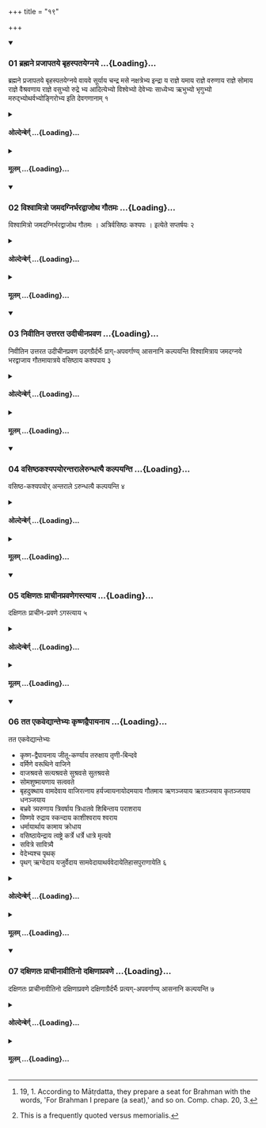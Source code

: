 +++
title = "१९"

+++

<div class="js_include" includetitle="true" newlevelforh1="3" unfilled url="/vedAH_yajuH/taittirIyam/sUtram/hiraNyakeshI/gRhyam/vishvAsa-prastutiH/2/19/01_brahmane_prajApataye_bRhasp.md">
<details open><summary><h3>01 ब्रह्मने प्रजापतये बृहस्पतयेग्नये ...{Loading}...</h3></summary>

ब्रह्मने प्रजापतये बृहस्पतयेग्नये वायवे सूर्याय चन्द्र मसे नक्षत्रेभ्य इन्द्रा य राज्ञे यमाय राज्ञे वरुणाय राज्ञे सोमाय राज्ञे वैश्रवणाय राज्ञे वसुभ्यो रुद्रे भ्य आदित्येभ्यो विश्वेभ्यो देवेभ्यः साध्येभ्य ऋभुभ्यो भृगुभ्यो मरुद्भ्योथर्वभ्योङ्गिरोभ्य इति देवगणानाम् १
</details>
</div>
<div class="js_include collapsed" newlevelforh1="4" title="ओल्देन्बेर्ग्" unfilled url="/vedAH_yajuH/taittirIyam/sUtram/hiraNyakeshI/gRhyam/oldenberg/2/19/01_brahmane_prajApataye_bRhasp.md">
<details><summary><h4>ओल्देन्बेर्ग् ...{Loading}...</h4></summary>

1. [^1]  For Brahman, Prajāpati, Bṛhaspati, Agni, Vāyu, the Sun, the Moon, the Stars, king Indra, king Yama, king Varuṇa, king Soma, king Vaiśravaṇa, for the Vasus, the Rudras, the Ādityas, the Viśve devās, the Sādhyas, the Ṛbhus, the Bhṛgus, the Maruts, the Atharvans, the Aṅgiras: for these divine beings.

[^1]:  19, 1. According to Mātṛdatta, they prepare a seat for Brahman with the words, 'For Brahman I prepare (a seat),' and so on. Comp. chap. 20, 3.

</details>
</div>
<div class="js_include collapsed" newlevelforh1="4" title="मूलम्" unfilled url="/vedAH_yajuH/taittirIyam/sUtram/hiraNyakeshI/gRhyam/mUlam/2/19/01_brahmane_prajApataye_bRhasp.md">
<details><summary><h4>मूलम् ...{Loading}...</h4></summary>

ब्रह्मने प्रजापतये बृहस्पतयेग्नये वायवे सूर्याय चन्द्र मसे नक्षत्रेभ्य इन्द्रा य राज्ञे यमाय राज्ञे वरुणाय राज्ञे सोमाय राज्ञे वैश्रवणाय राज्ञे वसुभ्यो रुद्रे भ्य आदित्येभ्यो विश्वेभ्यो देवेभ्यः साध्येभ्य ऋभुभ्यो भृगुभ्यो मरुद्भ्योथर्वभ्योङ्गिरोभ्य इति देवगणानाम् १
</details>
</div>
<div class="js_include" includetitle="true" newlevelforh1="3" unfilled url="/vedAH_yajuH/taittirIyam/sUtram/hiraNyakeshI/gRhyam/vishvAsa-prastutiH/2/19/02_vishvAmitro_jamadagnirbhara.md">
<details open><summary><h3>02 विश्वामित्रो जमदग्निर्भरद्वाजोथ गौतमः ...{Loading}...</h3></summary>

विश्वामित्रो जमदग्निर्भरद्वाजोथ गौतमः । अत्रिर्वसिष्ठः कश्यपः । इत्येते सप्तर्षयः २
</details>
</div>
<div class="js_include collapsed" newlevelforh1="4" title="ओल्देन्बेर्ग्" unfilled url="/vedAH_yajuH/taittirIyam/sUtram/hiraNyakeshI/gRhyam/oldenberg/2/19/02_vishvAmitro_jamadagnirbhara.md">
<details><summary><h4>ओल्देन्बेर्ग् ...{Loading}...</h4></summary>

2. [^2]  Viśvāmitra, Jamadagni, Bharadvāja and Gautama, Atri, Vasiṣṭha, Kaśyapa: these are the seven Ṛṣis.

[^2]:  This is a frequently quoted versus memorialis.

</details>
</div>
<div class="js_include collapsed" newlevelforh1="4" title="मूलम्" unfilled url="/vedAH_yajuH/taittirIyam/sUtram/hiraNyakeshI/gRhyam/mUlam/2/19/02_vishvAmitro_jamadagnirbhara.md">
<details><summary><h4>मूलम् ...{Loading}...</h4></summary>

विश्वामित्रो जमदग्निर्भरद्वाजोथ गौतमः । अत्रिर्वसिष्ठः कश्यपः । इत्येते सप्तर्षयः २
</details>
</div>
<div class="js_include" includetitle="true" newlevelforh1="3" unfilled url="/vedAH_yajuH/taittirIyam/sUtram/hiraNyakeshI/gRhyam/vishvAsa-prastutiH/2/19/03_nivItina_uttarata_udIchInap.md">
<details open><summary><h3>03 निवीतिन उत्तरत उदीचीनप्रवण ...{Loading}...</h3></summary>

निवीतिन उत्तरत उदीचीनप्रवण उदगग्रैर्दर्भैः प्राग्-अपवर्गाण्य् आसनानि कल्पयन्ति विश्वामित्राय जमदग्नये भरद्वाजाय गौतमायात्रये वसिष्ठाय कश्यपाय ३
</details>
</div>
<div class="js_include collapsed" newlevelforh1="4" title="ओल्देन्बेर्ग्" unfilled url="/vedAH_yajuH/taittirIyam/sUtram/hiraNyakeshI/gRhyam/oldenberg/2/19/03_nivItina_uttarata_udIchInap.md">
<details><summary><h4>ओल्देन्बेर्ग् ...{Loading}...</h4></summary>

3. Wearing their sacrificial cords below (round their body) they arrange towards the north, at a place that is inclined towards the north, seats of northward-pointed Darbha grass, so that they end in the east, for Viśvāmitra, Jamadagni, Bharadvāja, Gautama, Atri, Vasiṣṭha, Kaśyapa.

</details>
</div>
<div class="js_include collapsed" newlevelforh1="4" title="मूलम्" unfilled url="/vedAH_yajuH/taittirIyam/sUtram/hiraNyakeshI/gRhyam/mUlam/2/19/03_nivItina_uttarata_udIchInap.md">
<details><summary><h4>मूलम् ...{Loading}...</h4></summary>

निवीतिन उत्तरत उदीचीनप्रवण उदगग्रैर्दर्भैः प्रागपवर्गाण्यासनानि कल्पयन्ति विश्वामित्राय जमदग्नये भरद्वाजाय गौतमायात्रये वसिष्ठाय कश्यपाय ३
</details>
</div>
<div class="js_include" includetitle="true" newlevelforh1="3" unfilled url="/vedAH_yajuH/taittirIyam/sUtram/hiraNyakeshI/gRhyam/vishvAsa-prastutiH/2/19/04_vasiShThakashyapayorantarAl.md">
<details open><summary><h3>04 वसिष्ठकश्यपयोरन्तरालेरुन्धत्यै कल्पयन्ति ...{Loading}...</h3></summary>

वसिष्ठ-कश्यपयोर् अन्तराले ऽरुन्धत्यै कल्पयन्ति ४
</details>
</div>
<div class="js_include collapsed" newlevelforh1="4" title="ओल्देन्बेर्ग्" unfilled url="/vedAH_yajuH/taittirIyam/sUtram/hiraNyakeshI/gRhyam/oldenberg/2/19/04_vasiShThakashyapayorantarAl.md">
<details><summary><h4>ओल्देन्बेर्ग् ...{Loading}...</h4></summary>

4. Between Vasiṣṭha and Kaśyapa they arrange (a seat) for Arundhatī, (the wife of Vasiṣṭha);

</details>
</div>
<div class="js_include collapsed" newlevelforh1="4" title="मूलम्" unfilled url="/vedAH_yajuH/taittirIyam/sUtram/hiraNyakeshI/gRhyam/mUlam/2/19/04_vasiShThakashyapayorantarAl.md">
<details><summary><h4>मूलम् ...{Loading}...</h4></summary>

वसिष्ठकश्यप-योरन्तरालेरुन्धत्यै कल्पयन्ति ४
</details>
</div>
<div class="js_include" includetitle="true" newlevelforh1="3" unfilled url="/vedAH_yajuH/taittirIyam/sUtram/hiraNyakeshI/gRhyam/vishvAsa-prastutiH/2/19/05_daxiNataH_prAchInapravaNega.md">
<details open><summary><h3>05 दक्षिणतः प्राचीनप्रवणेगस्त्याय ...{Loading}...</h3></summary>

दक्षिणतः प्राचीन-प्रवणे ऽगस्त्याय ५
</details>
</div>
<div class="js_include collapsed" newlevelforh1="4" title="ओल्देन्बेर्ग्" unfilled url="/vedAH_yajuH/taittirIyam/sUtram/hiraNyakeshI/gRhyam/oldenberg/2/19/05_daxiNataH_prAchInapravaNega.md">
<details><summary><h4>ओल्देन्बेर्ग् ...{Loading}...</h4></summary>

5. Towards the south, in a place inclined towards the east, for Agastya.

</details>
</div>
<div class="js_include collapsed" newlevelforh1="4" title="मूलम्" unfilled url="/vedAH_yajuH/taittirIyam/sUtram/hiraNyakeshI/gRhyam/mUlam/2/19/05_daxiNataH_prAchInapravaNega.md">
<details><summary><h4>मूलम् ...{Loading}...</h4></summary>

दक्षिणतः प्राचीनप्रवणेगस्त्याय ५
</details>
</div>
<div class="js_include" includetitle="true" newlevelforh1="3" unfilled url="/vedAH_yajuH/taittirIyam/sUtram/hiraNyakeshI/gRhyam/vishvAsa-prastutiH/2/19/06_tata_ekavedyAntebhyaH_kRShN.md">
<details open><summary><h3>06 तत एकवेद्यान्तेभ्यः कृष्णद्वैपायनाय ...{Loading}...</h3></summary>

तत एकवेद्यान्तेभ्यः  

- कृष्ण-द्वैपायनाय जीतू-कर्ण्याय तरुक्षाय तृणी-बिन्दवे  
- वर्मिणे वरूथिने वाजिने 
- वाजश्रवसे सत्यश्रवसे सुश्रवसे सुतश्रवसे 
- सोमशुष्मायणाय सत्ववते 
- बृहदुक्थाय वामदेवाय वाजिरत्नाय हर्यज्वायनायोदमयाय गौतमाय ऋणञ्जयाय ऋतञ्जयाय कृतञ्जयाय धनञ्जयाय 
- बभ्रवे त्र्यरुणाय त्रिवर्षाय त्रिधातवे शिबिन्ताय पराशराय 
- विष्णवे रुद्राय स्कन्दाय काशीश्वराय श्वराय  
- धर्मायार्थाय कामाय क्रोधाय 
- वसिष्ठायेन्द्राय त्वष्ट्रे कर्त्रे धर्त्रे धात्रे मृत्यवे 
- सवित्रे सावित्र्यै 
- वेदेभ्यश्च पृथक् 
- पृथग् ऋग्वेदाय यजुर्वेदाय सामवेदायाथर्ववेदायेतिहासपुराणायेति ६
</details>
</div>
<div class="js_include collapsed" newlevelforh1="4" title="ओल्देन्बेर्ग्" unfilled url="/vedAH_yajuH/taittirIyam/sUtram/hiraNyakeshI/gRhyam/oldenberg/2/19/06_tata_ekavedyAntebhyaH_kRShN.md">
<details><summary><h4>ओल्देन्बेर्ग् ...{Loading}...</h4></summary>

6. Then for the (following) teachers, ending with those who teach (only) one Veda (?), viz. for Kṛṣṇa Dvaipāyana, Jātūkaṇya, Tarukṣa, Tṛṇabindu, Varmin, Varūthin, Vājin, Vājaśravas, Satyaśravas, Suśravas, Sutaśravas, Somaśushmāyaṇa, Satvavat, Bṛhaduktha Vāmadev(y)a, Vājiratna, Haryajvāyana, Udamaya, Gautama, Ṛṇañjaya, Ṛtañjaya, Kṛtañjaya, Dhanañjaya, Babhru, Tryaruṇa, Trivarṣa, Tridhātu, Śibinta, Parāśara, Viṣṇu, Rudra, Skanda, Kāśiśvara, Jvara, Dharma, Artha, Kāma, Krodha, Vasiṣṭha, Indra, Tvaṣṭṛ, Kartṛ, Dhartṛ, Dhātṛ, Mṛtyu, Savitṛ, Sāvitrī, and for each Veda, for the Ṛg-veda, the Yajur-veda, the Sāma-veda, the Atharva-veda, the Itihāsa and Purāṇa.

</details>
</div>
<div class="js_include collapsed" newlevelforh1="4" title="मूलम्" unfilled url="/vedAH_yajuH/taittirIyam/sUtram/hiraNyakeshI/gRhyam/mUlam/2/19/06_tata_ekavedyAntebhyaH_kRShN.md">
<details><summary><h4>मूलम् ...{Loading}...</h4></summary>

तत एकवेद्यान्तेभ्यः कृष्णद्वैपायनाय जातूकर्ण्याय तरुक्षाय तृणबिन्दवे वर्मिणे वरूथिने वाजिने वाजश्रवसे सत्यश्रवसे सुश्रवसे सुतश्रवसे सोमशुष्मायणाय सत्ववते बृहदुक्थाय वामदेवाय वाजिरत्नाय हर्यज्वायनायोदमयाय गौतमाय ऋणञ्जयाय ऋतञ्जयाय कृतञ्जयाय धनञ्जयाय बभ्रवे त्र्यरुणाय त्रिवर्षाय त्रिधातवे शिबिन्ताय पराशराय विष्णवे रुद्रा य स्कन्दाय काशीश्वराय श्वराय धर्मायार्थाय कामाय क्रोधाय वसिष्ठायेन्द्रा य त्वष्ट्रे कर्त्रे धर्त्रे धात्रे मृत्यवे सवित्रे सावित्र्यै वेदेभ्यश्च पृथक्पृथगृग्वेदाय यजुर्वेदाय सामवेदायाथर्ववेदायेति-हासपुराणायेति ६
</details>
</div>
<div class="js_include" includetitle="true" newlevelforh1="3" unfilled url="/vedAH_yajuH/taittirIyam/sUtram/hiraNyakeshI/gRhyam/vishvAsa-prastutiH/2/19/07_daxiNataH_prAchInAvItino_da.md">
<details open><summary><h3>07 दक्षिणतः प्राचीनावीतिनो दक्षिणाप्रवणे ...{Loading}...</h3></summary>

दक्षिणतः प्राचीनावीतिनो दक्षिणाप्रवणे दक्षिणाग्रैर्दर्भैः प्रत्यग्-अपवर्गाण्य् आसनानि कल्पयन्ति ७
</details>
</div>
<div class="js_include collapsed" newlevelforh1="4" title="ओल्देन्बेर्ग्" unfilled url="/vedAH_yajuH/taittirIyam/sUtram/hiraNyakeshI/gRhyam/oldenberg/2/19/07_daxiNataH_prAchInAvItino_da.md">
<details><summary><h4>ओल्देन्बेर्ग् ...{Loading}...</h4></summary>

7. Towards the south, with their sacrificial cords suspended over their right shoulders, in a place inclined towards the south, they arrange seats of southward-pointed Darbha grass, so that they end in the west - 

</details>
</div>
<div class="js_include collapsed" newlevelforh1="4" title="मूलम्" unfilled url="/vedAH_yajuH/taittirIyam/sUtram/hiraNyakeshI/gRhyam/mUlam/2/19/07_daxiNataH_prAchInAvItino_da.md">
<details><summary><h4>मूलम् ...{Loading}...</h4></summary>

दक्षिणतः प्राचीनावीतिनो दक्षिणाप्रवणे दक्षिणाग्रैर्दर्भैः प्रत्यगपवर्गाण्यासनानि कल्पयन्ति ७
</details>
</div>
